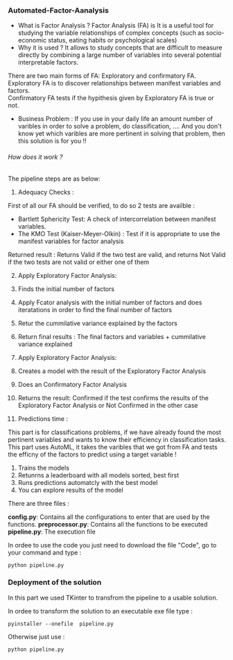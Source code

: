### Automated-Factor-Aanalysis
 - What is Factor Analysis ?
Factor Analysis (FA) is It is a useful tool for studying the variable relationships of complex concepts (such as socio-economic status, eating habits or psychological scales)
 - Why it is used ?
It allows  to study concepts that are difficult to measure directly by combining a large number of variables into several potential interpretable factors.

There are two main forms of FA: Exploratory and confirmatory FA.  
   Exploratory FA is to discover relationships between manifest variables and factors.  
   Confirmatory FA tests if the hypithesis given by Exploratory FA is true or not. 
   
 - Business Problem : If you use in your daily life an amount number of varibles in order to solve a problem, do classification, .... And you don't know yet which varibles are more pertinent in solving that problem, then this solution is for you !! 
###### How does it work ? 

The pipeline steps are as below:

 1. Adequacy Checks : 

First of all our FA should be verified, to do so 2 tests are availble : 
   - Bartlett Sphericity Test: A check of intercorrelation between manifest variables.
   - The KMO Test (Kaiser-Meyer-Olkin) : Test if it is appropriate to use the manifest variables for factor analysis
  
Returned result : Returns Valid if the two test are valid, and returns Not Valid if the two tests are not valid or either one of them

 2. Apply Exploratory Factor Analysis:

   1. Finds the initial number of factors 
   2. Apply Fcator analysis with the initial number of factors and does iteratations in order to find the final number of factors 
   3. Retur the cummilative variance explained by the factors
   4. Return final results : The final factors and variables + cummilative variance explained
 
 3. Apply Exploratory Factor Analysis:

   1. Creates a model with the result of the Exploratory Factor Analysis
   2. Does an Confirmatory Factor Analysis 
   3. Returns the result: Confirmed if the test confirms the results of the Exploratory Factor Analysis or Not Confirmed in the other case
 
 4. Predictions time :

 This part is for classifications problems, if we have already found the most pertinent variables and wants to know their efficiency in classification tasks.
 This part uses AutoML, it takes the varibles that we got from FA and tests the efficny of the factors to predict using a target variable !
   1. Trains the models 
   2. Retunrns a leaderboard with all models sorted, best first 
   3. Runs predictions automatcly with the best model 
   4. You can explore results of the model 

There are three files : 

**config.py**: Contains all the configurations to enter that are used by the functions. 
**preprocessor.py**: Contains all the functions to be executed
**pipeline.py**: The execution file

In ordee to  use the code you just need to download the file "Code", go to your command and type : 
```
python pipeline.py
```
### Deployment of the solution
In this part we used TKinter to transfrom the pipeline to a usable solution.

In ordee to transform the solution to an executable exe file type : 
```
pyinstaller --onefile  pipeline.py
```
Otherwise just use : 
```
python pipeline.py
```


